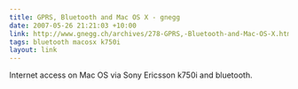```yaml
---
title: GPRS, Bluetooth and Mac OS X - gnegg
date: 2007-05-26 21:21:03 +10:00
link: http://www.gnegg.ch/archives/278-GPRS,-Bluetooth-and-Mac-OS-X.html
tags: bluetooth macosx k750i
layout: link
---
```

Internet access on Mac OS via Sony Ericsson k750i and bluetooth.
